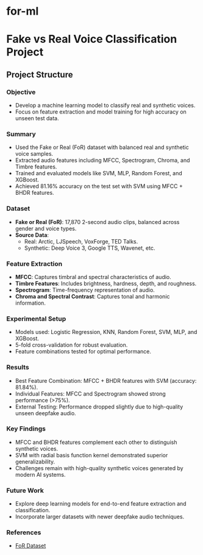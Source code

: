 # for-ml
# Fake vs Real Voice Classification Project

## Project Structure

### Objective
- Develop a machine learning model to classify real and synthetic voices.
- Focus on feature extraction and model training for high accuracy on unseen test data.

### Summary
- Used the Fake or Real (FoR) dataset with balanced real and synthetic voice samples.
- Extracted audio features including MFCC, Spectrogram, Chroma, and Timbre features.
- Trained and evaluated models like SVM, MLP, Random Forest, and XGBoost.
- Achieved 81.16% accuracy on the test set with SVM using MFCC + BHDR features.

### Dataset
- **Fake or Real (FoR)**: 17,870 2-second audio clips, balanced across gender and voice types.
- **Source Data**:
  - Real: Arctic, LJSpeech, VoxForge, TED Talks.
  - Synthetic: Deep Voice 3, Google TTS, Wavenet, etc.

### Feature Extraction
- **MFCC**: Captures timbral and spectral characteristics of audio.
- **Timbre Features**: Includes brightness, hardness, depth, and roughness.
- **Spectrogram**: Time-frequency representation of audio.
- **Chroma and Spectral Contrast**: Captures tonal and harmonic information.

### Experimental Setup
- Models used: Logistic Regression, KNN, Random Forest, SVM, MLP, and XGBoost.
- 5-fold cross-validation for robust evaluation.
- Feature combinations tested for optimal performance.

### Results
- Best Feature Combination: MFCC + BHDR features with SVM (accuracy: 81.84%).
- Individual Features: MFCC and Spectrogram showed strong performance (>75%).
- External Testing: Performance dropped slightly due to high-quality unseen deepfake audio.

### Key Findings
- MFCC and BHDR features complement each other to distinguish synthetic voices.
- SVM with radial basis function kernel demonstrated superior generalizability.
- Challenges remain with high-quality synthetic voices generated by modern AI systems.

### Future Work
- Explore deep learning models for end-to-end feature extraction and classification.
- Incorporate larger datasets with newer deepfake audio techniques.

### References
- [FoR Dataset](https://www.kaggle.com/code/aidinhan/fakeorrealvoicemlp78)

